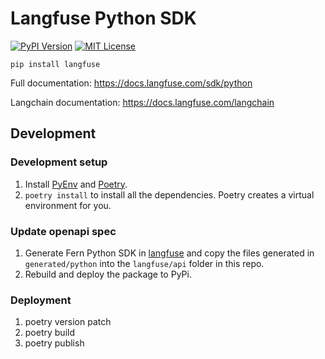 # Langfuse Python SDK

[![PyPI Version](https://img.shields.io/pypi/v/hy.svg)](https://pypi.python.org/pypi/langfuse) [![MIT License](https://img.shields.io/badge/License-MIT-red.svg?style=flat-square)](https://opensource.org/licenses/MIT)

```
pip install langfuse
```

Full documentation: https://docs.langfuse.com/sdk/python

Langchain documentation: https://docs.langfuse.com/langchain

## Development

### Development setup

1. Install [PyEnv](https://github.com/pyenv/pyenv#installation) and [Poetry](https://python-poetry.org/docs/#installation).
2. `poetry install` to install all the dependencies. Poetry creates a virtual environment for you.

### Update openapi spec

1. Generate Fern Python SDK in [langfuse](https://github.com/langfuse/langfuse) and copy the files generated in `generated/python` into the `langfuse/api` folder in this repo.
2. Rebuild and deploy the package to PyPi.

### Deployment

1. poetry version patch
2. poetry build
3. poetry publish
